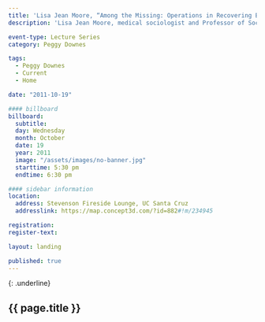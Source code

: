 ```yaml
---
title: 'Lisa Jean Moore, “Among the Missing: Operations in Recovering Bodies”'
description: 'Lisa Jean Moore, medical sociologist and Professor of Sociology and Gender Studies at Purchase College, State University of New York, will present a talk based on her recent book Missing Bodies: The Politics of Visibility.'

event-type: Lecture Series
category: Peggy Downes

tags:
  - Peggy Downes
  - Current
  - Home

date: "2011-10-19"

#### billboard
billboard:
  subtitle: 
  day: Wednesday
  month: October
  date: 19
  year: 2011
  image: "/assets/images/no-banner.jpg"
  starttime: 5:30 pm
  endtime: 6:30 pm

#### sidebar information
location:
  address: Stevenson Fireside Lounge, UC Santa Cruz
  addresslink: https://map.concept3d.com/?id=882#!m/234945

registration: 
register-text: 

layout: landing

published: true
---
```


{: .underline}
## {{ page.title }}
